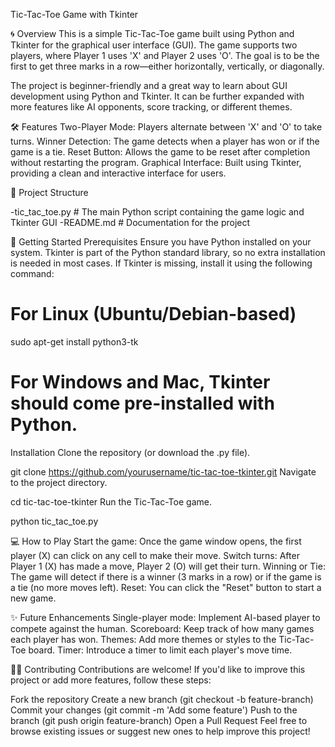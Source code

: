 Tic-Tac-Toe Game with Tkinter

🌀 Overview
This is a simple Tic-Tac-Toe game built using Python and Tkinter for the graphical user interface (GUI). The game supports two players, where Player 1 uses 'X' and Player 2 uses 'O'. The goal is to be the first to get three marks in a row—either horizontally, vertically, or diagonally.

The project is beginner-friendly and a great way to learn about GUI development using Python and Tkinter. It can be further expanded with more features like AI opponents, score tracking, or different themes.

🛠️ Features
Two-Player Mode: Players alternate between 'X' and 'O' to take turns.
Winner Detection: The game detects when a player has won or if the game is a tie.
Reset Button: Allows the game to be reset after completion without restarting the program.
Graphical Interface: Built using Tkinter, providing a clean and interactive interface for users.

📂 Project Structure

-tic_tac_toe.py  # The main Python script containing the game logic and Tkinter GUI
-README.md       # Documentation for the project

🚀 Getting Started
Prerequisites
Ensure you have Python installed on your system. Tkinter is part of the Python standard library, so no extra installation is needed in most cases. If Tkinter is missing, install it using the following command:


# For Linux (Ubuntu/Debian-based)
sudo apt-get install python3-tk

# For Windows and Mac, Tkinter should come pre-installed with Python.
Installation
Clone the repository (or download the .py file).


git clone https://github.com/yourusername/tic-tac-toe-tkinter.git
Navigate to the project directory.


cd tic-tac-toe-tkinter
Run the Tic-Tac-Toe game.


python tic_tac_toe.py

💻 How to Play
Start the game: Once the game window opens, the first player (X) can click on any cell to make their move.
Switch turns: After Player 1 (X) has made a move, Player 2 (O) will get their turn.
Winning or Tie: The game will detect if there is a winner (3 marks in a row) or if the game is a tie (no more moves left).
Reset: You can click the "Reset" button to start a new game.

✨ Future Enhancements
Single-player mode: Implement AI-based player to compete against the human.
Scoreboard: Keep track of how many games each player has won.
Themes: Add more themes or styles to the Tic-Tac-Toe board.
Timer: Introduce a timer to limit each player's move time.


🧑‍💻 Contributing
Contributions are welcome! If you'd like to improve this project or add more features, follow these steps:

Fork the repository
Create a new branch (git checkout -b feature-branch)
Commit your changes (git commit -m 'Add some feature')
Push to the branch (git push origin feature-branch)
Open a Pull Request
Feel free to browse existing issues or suggest new ones to help improve this project!

